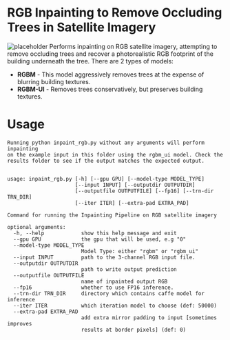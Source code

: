 # RGB Inpainting to Remove Occluding Trees in Satellite Imagery
![placeholder](https://obj.umiacs.umd.edu/deploy-core3d/software/inpainting/inpainting_rgb/placeholder.png)
Performs inpainting on RGB satellite imagery, attempting to remove occluding
trees and recover a photorealistic RGB footprint of the building underneath
the tree. There are 2 types of models:
* **RGBM** - This model aggressively removes trees at the expense of blurring
building textures.
* **RGBM-UI** - Removes trees conservatively, but preserves building textures.


# Usage
```
Running python inpaint_rgb.py without any arguments will perform inpainting
on the example input in this folder using the rgbm_ui model. Check the 
results folder to see if the output matches the expected output.


usage: inpaint_rgb.py [-h] [--gpu GPU] [--model-type MODEL_TYPE]
                      [--input INPUT] [--outputdir OUTPUTDIR]
                      [--outputfile OUTPUTFILE] [--fp16] [--trn-dir TRN_DIR]
                      [--iter ITER] [--extra-pad EXTRA_PAD]

Command for running the Inpainting Pipeline on RGB satellite imagery

optional arguments:
  -h, --help            show this help message and exit
  --gpu GPU             the gpu that will be used, e.g "0"
  --model-type MODEL_TYPE
                        Model Type: either "rgbm" or "rgbm_ui"
  --input INPUT         path to the 3-channel RGB input file.
  --outputdir OUTPUTDIR
                        path to write output prediction
  --outputfile OUTPUTFILE
                        name of inpainted output RGB
  --fp16                whether to use FP16 inference.
  --trn-dir TRN_DIR     directory which contains caffe model for inference
  --iter ITER           which iteration model to choose (def: 50000)
  --extra-pad EXTRA_PAD
                        add extra mirror padding to input [sometimes improves
                        results at border pixels] (def: 0)

```

